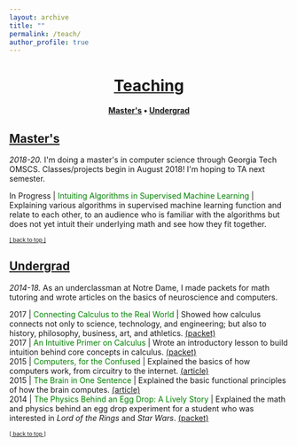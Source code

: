 ```yaml
---
layout: archive
title: ""
permalink: /teach/
author_profile: true
--- 
```


# [<center>Teaching</center>](#top)

<center><b><font color="blue"><a href="http://www.jpskycak.com/teach/#masters">Master's</a></font> • <font color="blue"><a href="http://www.jpskycak.com/teach/#undergrad">Undergrad</a></font></b></center>

## [Master's](#masters)

<i>2018-20.</i> I'm doing a master's in computer science through Georgia Tech OMSCS. Classes/projects begin in August 2018! I'm hoping to TA next semester.  

In Progress | <font color="green">Intuiting Algorithms in Supervised Machine Learning</font> | Explaining various algorithms in supervised machine learning function and relate to each other, to an audience who is familiar with the algorithms but does not yet intuit their underlying math and see how they fit together. <!--<font color="blue"><a href="https://docs.google.com/document/d/1zHOIYDTrnJjwUFwhhHZL6YvMKHQLf9djOsTi3CXzm2g/edit?usp=sharing">(draft)</a></font>-->  

<font size="1" color="blue"><a href="http://www.jpskycak.com/teach/#top">[ back to top ]</a></font>

## [Undergrad](#undergrad)

<i>2014-18.</i> As an underclassman at Notre Dame, I made packets for math tutoring and wrote articles on the basics of neuroscience and computers.


2017 | <font color="green">Connecting Calculus to the Real World</font> | Showed how calculus connects not only to science, technology, and engineering; but also to history, philosophy, business, art, and athletics. <font color="blue"><a href="https://jpskycak.github.io/files/jpskycak-calc_connections.pdf">(packet)</a></font>  
2017 | <font color="green">An Intuitive Primer on Calculus</font> | Wrote an introductory lesson to build intuition behind core concepts in calculus. <font color="blue"><a href="https://jpskycak.github.io/files/jpskycak-calc_primer.pdf">(packet)</a></font>  
2015 | <font color="green">Computers, for the Confused</font> | Explained the basics of how computers work, from circuitry to the internet. <font color="blue"><a href="https://jpskycak.github.io/files/jpskycak-computers_confused.pdf">(article)</a></font>  
2015 | <font color="green">The Brain in One Sentence</font> | Explained the basic functional principles of how the brain computes. <font color="blue"><a href="https://jpskycak.github.io/files/jpskycak-brain_sentence.pdf">(article)</a></font>  
2014 | <font color="green">The Physics Behind an Egg Drop: A Lively Story</font> | Explained the math and physics behind an egg drop experiment for a student who was interested in <i>Lord of the Rings</i> and <i>Star Wars</i>. <font color="blue"><a href="https://jpskycak.github.io/files/jpskycak-ian.pdf">(packet)</a></font>  

<font size="1" color="blue"><a href="http://www.jpskycak.com/teach/#top">[ back to top ]</a></font>
